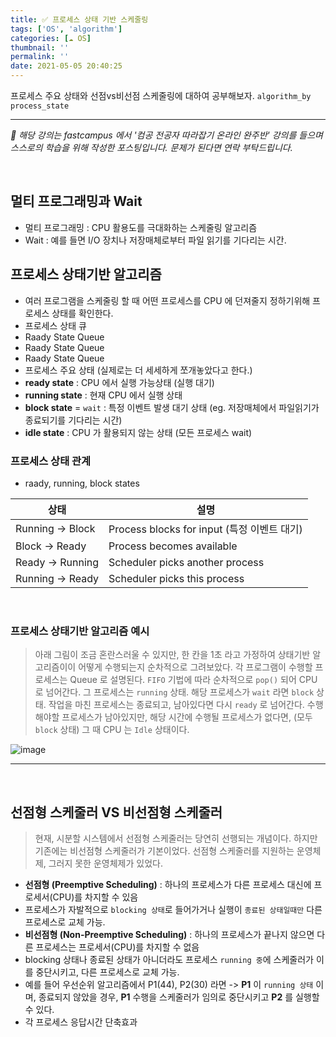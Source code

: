 ```yaml
---
title: ✅ 프로세스 상태 기반 스케줄링
tags: ['OS', 'algorithm']
categories: [☁️ OS]
thumbnail: ''
permalink: ''
date: 2021-05-05 20:40:25
---
```


프로세스 주요 상태와 선점vs비선점 스케줄링에 대하여 공부해보자.
`algorithm_by` `process_state`
<!-- excerpt -->
<!-- toc -->

---

*💬 해당 강의는 fastcampus 에서 '컴공 전공자 따라잡기 온라인 완주반' 강의를 들으며 스스로의 학습을 위해 작성한 포스팅입니다. 문제가 된다면 연락 부탁드립니다.*

<br>

## 멀티 프로그래밍과 Wait
- 멀티 프로그래밍 : CPU 활용도를 극대화하는 스케줄링 알고리즘
- Wait : 예를 들면 I/O 장치나 저장매체로부터 파일 읽기를 기다리는 시간.

## 프로세스 상태기반 알고리즘
- 여러 프로그램을 스케줄링 할 때 어떤 프로세스를 CPU 에 던져줄지 정하기위해 프로세스 상태를 확인한다.
- 프로세스 상태 큐
 - Raady State Queue
 - Raady State Queue
 - Raady State Queue
- 프로세스 주요 상태 (실제로는 더 세세하게 쪼개놓았다고 한다.)
 - **ready state** : CPU 에서 실행 가능상태 (실행 대기)
 - **running state** : 현재 CPU 에서 실행 상태
 - **block state** = `wait` : 특정 이벤트 발생 대기 상태 (eg. 저장매체에서 파일읽기가 종료되기를 기다리는 시간)
 - **idle state** : CPU 가 활용되지 않는 상태 (모든 프로세스 wait)

### 프로세스 상태 관계
* raady, running, block states

|상태|설명|
|-----|----|
|Running -> Block | Process blocks for input (특정 이벤트 대기)|
|Block -> Ready | Process becomes available|
|Ready -> Running | Scheduler picks another process|
|Running -> Ready | Scheduler picks this process|


<br>


### 프로세스 상태기반 알고리즘 예시
> 아래 그림이 조금 혼란스러울 수 있지만, 한 칸을 1초 라고 가정하여 상태기반 알고리즘이이 어떻게 수행되는지 순차적으로 그려보았다.
각 프로그램이 수행할 프로세스는 Queue 로 설명된다.
`FIFO` 기법에 따라 순차적으로 `pop()` 되어 CPU 로 넘어간다. 그 프로세스는 `running` 상태.
해당 프로세스가 `wait` 라면 `block` 상태. 작업을 마친 프로세스는 종료되고, 남아있다면 다시 `ready` 로 넘어간다.
수행해야할 프로세스가 남아있지만, 해당 시간에 수행될 프로세스가 없다면, (모두 `block` 상태) 그 때 CPU 는 `Idle` 상태이다.

![image](https://user-images.githubusercontent.com/28856435/117147563-541ee800-adf0-11eb-95f2-40182e617062.png)


---

<br>

## 선점형 스케줄러 VS 비선점형 스케줄러

> 현재, 시분할 시스템에서 선점형 스케줄러는 당연히 선행되는 개념이다.
하지만 기존에는 비선점형 스케줄러가 기본이었다. 선점형 스케줄러를 지원하는 운영체제, 그러지 못한 운영체제가 있었다.

- **선점형 (Preemptive Scheduling)**
: 하나의 프로세스가 다른 프로세스 대신에 프로세서(CPU)를 차지할 수 있음
 - 프로세스가 자발적으로 `blocking 상태`로 들어가거나 실행이 `종료된 상태일때만` 다른 프로세스로 교체 가능.
- **비선점형 (Non-Preemptive Scheduling)**
: 하나의 프로세스가 끝나지 않으면 다른 프로세스는 프로세서(CPU)를 차지할 수 없음
 - blocking 상태나 종료된 상태가 아니더라도 프로세스 `running 중`에 스케줄러가 이를 중단시키고, 다른 프로세스로 교체 가능.
 - 예를 들어 우선순위 알고리즘에서 P1(44), P2(30) 라면 -> **P1** 이 `running 상태` 이며, 종료되지 않았을 경우, **P1** 수행을 스케줄러가 임의로 중단시키고 **P2** 를 실행할 수 있다.
  - 각 프로세스 응답시간 단축효과


